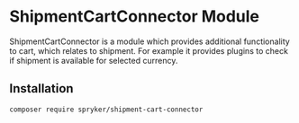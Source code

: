# ShipmentCartConnector Module

ShipmentCartConnector is a module which provides additional functionality to cart, which relates to shipment. For example it provides plugins to check if shipment is available for selected currency.


## Installation

```
composer require spryker/shipment-cart-connector
```
